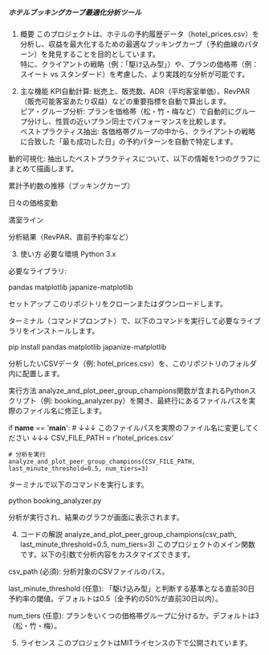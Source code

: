 ##### ホテルブッキングカーブ最適化分析ツール
1. 概要
このプロジェクトは、ホテルの予約履歴データ（hotel_prices.csv）を分析し、収益を最大化するための最適なブッキングカーブ（予約曲線のパターン）を発見することを目的としています。    
特に、クライアントの戦略（例：「駆け込み型」）や、プランの価格帯（例：スイート vs スタンダード）を考慮した、より実践的な分析が可能です。

2. 主な機能
KPI自動計算: 総売上、販売数、ADR（平均客室単価）、RevPAR（販売可能客室あたり収益）などの重要指標を自動で算出します。    
ピア・グループ分析: プランを価格帯（松・竹・梅など）で自動的にグループ分けし、性質の近いプラン同士でパフォーマンスを比較します。    
ベストプラクティス抽出: 各価格帯グループの中から、クライアントの戦略に合致した「最も成功した日」の予約パターンを自動で特定します。    

動的可視化: 抽出したベストプラクティスについて、以下の情報を1つのグラフにまとめて描画します。

累計予約数の推移（ブッキングカーブ）

日々の価格変動

満室ライン

分析結果（RevPAR、直前予約率など）

3. 使い方
必要な環境
Python 3.x

必要なライブラリ:

pandas
matplotlib
japanize-matplotlib


セットアップ
このリポジトリをクローンまたはダウンロードします。

ターミナル（コマンドプロンプト）で、以下のコマンドを実行して必要なライブラリをインストールします。

pip install pandas matplotlib japanize-matplotlib

分析したいCSVデータ（例: hotel_prices.csv）を、このリポジトリのフォルダ内に配置します。

実行方法
analyze_and_plot_peer_group_champions関数が含まれるPythonスクリプト（例: booking_analyzer.py）を開き、最終行にあるファイルパスを実際のファイル名に修正します。

if __name__ == '__main__':
    # ↓↓↓ このファイルパスを実際のファイル名に変更してください ↓↓↓
    CSV_FILE_PATH = r'hotel_prices.csv'

    # 分析を実行
    analyze_and_plot_peer_group_champions(CSV_FILE_PATH, last_minute_threshold=0.5, num_tiers=3)

ターミナルで以下のコマンドを実行します。

python booking_analyzer.py

分析が実行され、結果のグラフが画面に表示されます。

4. コードの解説
analyze_and_plot_peer_group_champions(csv_path, last_minute_threshold=0.5, num_tiers=3)
このプロジェクトのメイン関数です。以下の引数で分析内容をカスタマイズできます。

csv_path (必須): 分析対象のCSVファイルのパス。

last_minute_threshold (任意): 「駆け込み型」と判断する基準となる直前30日予約率の閾値。デフォルトは0.5（全予約の50%が直前30日以内）。

num_tiers (任意): プランをいくつの価格帯グループに分けるか。デフォルトは3（松・竹・梅）。

5. ライセンス
このプロジェクトはMITライセンスの下で公開されています。
